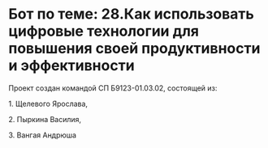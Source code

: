 # Бот по теме: 28.Как использовать цифровые технологии для повышения своей продуктивности и эффективности

Проект создан командой СП Б9123-01.03.02, состоящей из:    
  <p>1. Щелевого Ярослава,    
  <p>2. Пыркина Василия,    
  <p>3. Вангая Андрюша    



  
